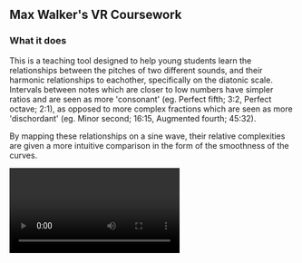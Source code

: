 ## Max Walker's VR Coursework
### What it does 
This is a teaching tool designed to help young students learn the relationships between the pitches of two different sounds, and their harmonic relationships to eachother, specifically on the diatonic scale. Intervals between notes which are closer to low numbers have simpler ratios and are seen as more 'consonant' (eg. Perfect fifth; 3:2, Perfect octave; 2:1), as opposed to more complex fractions which are seen as more 'dischordant' (eg. Minor second; 16:15, Augmented fourth; 45:32).
 
By mapping these relationships on a sine wave, their relative complexities are given a more intuitive comparison in the form of the smoothness of the curves.

![Alt text](./readmeassets/Augmented_Fourth.mp4 "Server initialisation")
